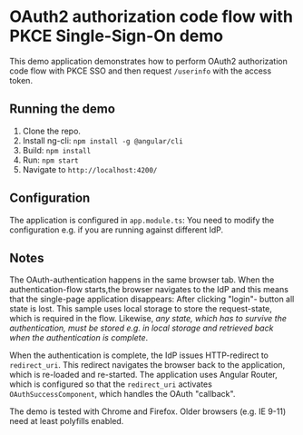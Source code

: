 # OAuth2 authorization code flow with PKCE Single-Sign-On demo

This demo application demonstrates how to perform OAuth2 authorization code flow with PKCE SSO and then
request `/userinfo` with the access token.

## Running the demo

1. Clone the repo.
2. Install ng-cli: `npm install -g @angular/cli`
3. Build: `npm install`
4. Run: `npm start`
5. Navigate to `http://localhost:4200/`

## Configuration

The application is configured in `app.module.ts`: You need to modify the
configuration e.g. if you are running against different IdP.

## Notes

The OAuth-authentication happens in the same browser tab. When the authentication-flow starts,the browser
navigates to the IdP and this means that the single-page application disappears: After clicking "login"-
button all state is lost. This sample uses local storage to store the request-state, which is required in
the flow. Likewise, *any state, which has to survive the authentication, must be stored e.g. in local storage
and retrieved back when the authentication is complete*.

When the authentication is complete, the IdP issues HTTP-redirect to `redirect_uri`. This redirect navigates
the browser back to the application, which is re-loaded and re-started. The application uses Angular Router,
which is configured so that the `redirect_uri` activates `OAuthSuccessComponent`, which handles the OAuth
"callback".

The demo is tested with Chrome and Firefox. Older browsers (e.g. IE 9-11) need at least polyfills enabled.
